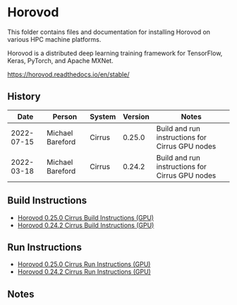 Horovod
=======

This folder contains files and documentation for installing Horovod on various HPC machine platforms.

Horovod is a distributed deep learning training framework for TensorFlow, Keras, PyTorch, and Apache MXNet.

https://horovod.readthedocs.io/en/stable/

History
-------

Date | Person | System | Version | Notes
---- | -------|--------|---------|------
2022-07-15 | Michael Bareford | Cirrus | 0.25.0 | Build and run instructions for Cirrus GPU nodes
2022-03-18 | Michael Bareford | Cirrus | 0.24.2 | Build and run instructions for Cirrus GPU nodes

Build Instructions
------------------

* [Horovod 0.25.0 Cirrus Build Instructions (GPU)](build_horovod_0.25.0_cirrus_gpu.md)
* [Horovod 0.24.2 Cirrus Build Instructions (GPU)](build_horovod_0.24.2_cirrus_gpu.md)

Run Instructions
------------------

* [Horovod 0.25.0 Cirrus Run Instructions (GPU)](run_horovod_0.25.0_cirrus_gpu.md)
* [Horovod 0.24.2 Cirrus Run Instructions (GPU)](run_horovod_0.24.2_cirrus_gpu.md)

Notes
-----

